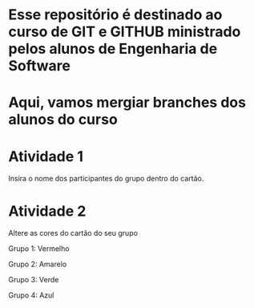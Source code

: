 # Esse repositório é destinado ao curso de GIT e GITHUB ministrado pelos alunos de Engenharia de Software

# Aqui, vamos mergiar branches dos alunos do curso
# Atividade 1

Insira o nome dos participantes do grupo dentro do cartão.


# Atividade 2

Altere as cores do cartão do seu grupo

Grupo 1: Vermelho

Grupo 2: Amarelo

Grupo 3: Verde

Grupo 4: Azul
